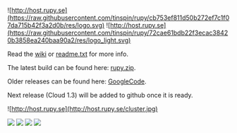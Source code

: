 ![http://host.rupy.se](https://raw.githubusercontent.com/tinspin/rupy/cb753ef811d50b272ef7c1f07da715b42f3a2d0b/res/logo.svg)
![http://host.rupy.se](https://raw.githubusercontent.com/tinspin/rupy/72cae61bdb22f3ecac38420b3858ea240baa90a2/res/logo_light.svg)

Read the <a href="https://github.com/tinspin/rupy/wiki">wiki</a> or <a href="https://github.com/tinspin/rupy/blob/master/readme.txt">readme.txt</a> for more info.

The latest build can be found here: <a href="http://rupy.se/rupy.zip">rupy.zip</a>.

Older releases can be found here: <a href="http://rupy.googlecode.com">GoogleCode</a>.

Next release (Cloud 1.3) will be added to github once it is ready.

![http://host.rupy.se](http://host.rupy.se/cluster.jpg)

<a href='http://rupy.se'><img src='http://host.rupy.se/powered.png' border="0"/></a>
<a href='http://raspberrypi.org'><img src='http://host.rupy.se/rpi.png' border="0"/></a>
<a href='http://rupy.se'><img src='http://host.rupy.se/powered_light.png' border="0"/></a>
<a href='http://raspberrypi.org'><img src='http://host.rupy.se/rpi_light.png' border="0"/></a>
